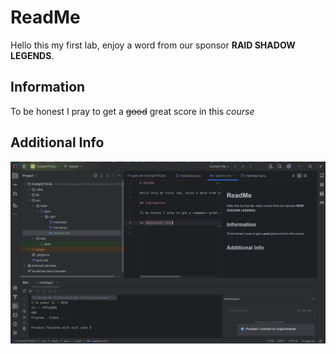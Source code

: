 # ReadMe

Hello this my first lab, enjoy a word from our sponsor **RAID SHADOW LEGENDS**.

## Information

To be honest I pray to get a ~~good~~ great score in this *course*

## Additional Info

![image info](Image/img.png)